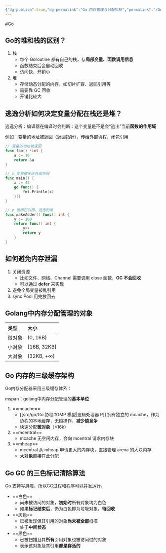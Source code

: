 ```yaml
---
{"dg-publish":true,"dg-permalink":"Go 内存管理与分配机制","permalink":"/Go 内存管理与分配机制/"}
---
```



#Go

## Go的堆和栈的区别？

1. 栈
	- 每个 Goroutine 都有自己的栈，存**局部变量、函数调用信息**
	- 函数结束后会自动回收
	- 访问快，开销小
2. 堆
	- 存储动态分配的内存，如切片扩容、返回引用等
	- 需要靠 GC 回收
	- 开销比较大

## 逃逸分析如何决定变量分配在栈还是堆？

逃逸分析：编译器在编译时会判断：这个变量是不是会“逃出”当前**函数的作用域**

例如：变量的地址被返回（返回指针），传给外部协程，闭包引用

```go
// 变量的地址被返回
func foo() *int {
    a := 10
    return &a
}

// x 变量被传给外部协程
func main() {
    x := 42
    go func() {
        fmt.Println(x) 
    }()
}

// y 被闭包引用，逃逸到堆
func makeAdder() func() int {
    y := 100
    return func() int {
        y++
        return y 
    }
}
```


## 如何避免内存泄漏


1. 关闭资源
	- 比如文件、网络、Channel 需要调用 close 函数，**GC 不会回收**
	- 可以通过 **defer** 来实现
2. 避免全局变量被乱引用
3. sync.Pool 用完放回去

## Golang中内存分配管理的对象

| 类型   | 大小        |
|:------ |:----------- |
| 微对象 | (0, 16B)    |
| 小对象 | [16B, 32KB] |
| 大对象 | (32KB, +∞)  |

## Go 内存的三级缓存架构

Go内存分配器采用三级缓存体系：

mspan：golang中内存分配管理的**基本单位**

1. ==mcache==
	- [[src/go/Go 协程#GMP 模型\|逻辑处理器 P]] 拥有独立的 mcache，作为协程的本地缓存，无锁操作，**减少锁竞争**
	- 快速分配**微对象**（<16k）
2. ==mcentral==
	- mcache 无空闲内存，会向 mcentral 请求内存块
3. ==mheap==
	- mcentral 从 mheap 申请更大的内存块，直接管理 arena 的大块内存
	- **大对象**直接在此分配

## Go GC 的三色标记清除算法

Go 支持写屏障，所以GC过程和程序可以并发运行。

- ==白色==
	- 尚未被访问的对象，**初始时**所有对象均为白色
	- 如果**标记结束后**，仍为白色即为垃圾对象，**待回收**
- ==灰色==
	- 已被发现但其引用的对象**尚未被全部**扫描
	- 处于**中间状态**
- ==黑色==
	- 已被扫描且其**所有**引用对象也被访问过的对象
	- 表示该对象及其引用**都是存活的**


